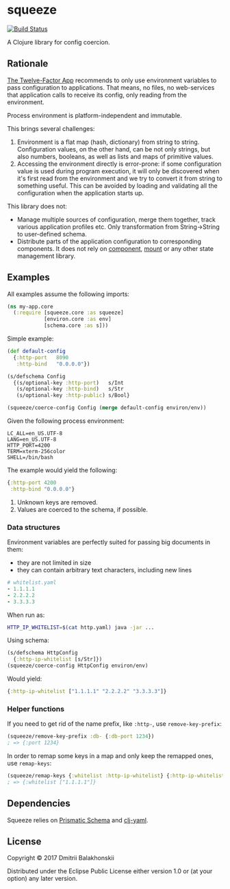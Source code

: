 # squeeze

[![Build Status](https://travis-ci.org/dryewo/squeeze.svg?branch=master)](https://travis-ci.org/dryewo/squeeze)

A Clojure library for config coercion.

## Rationale

[The Twelve-Factor App] recommends to only use environment variables to pass configuration to applications.
That means, no files, no web-services that application calls to receive its config, only reading from the environment.

Process environment is platform-independent and immutable.

This brings several challenges:

1. Environment is a flat map (hash, dictionary) from string to string.
   Configuration values, on the other hand, can be not only strings, but also numbers, booleans, as well
   as lists and maps of primitive values.
2. Accessing the environment directly is error-prone: if some configuration value is used during program execution,
   it will only be discovered when it's first read from the environment and we try to convert it from string
   to something useful. This can be avoided by loading and validating all the configuration when the application starts up.
 
This library does not:

- Manage multiple sources of configuration, merge them together, track various application profiles etc. Only transformation from 
  String->String to user-defined schema.
- Distribute parts of the application configuration to corresponding components. It does not rely on [component],
  [mount] or any other state management library.

## Examples

All examples assume the following imports:

```clj
(ns my-app.core
  (:require [squeeze.core :as squeeze]
            [environ.core :as env]
            [schema.core :as s]))
```

Simple example:

```clj
(def default-config
  {:http-port   8090
   :http-bind   "0.0.0.0"})

(s/defschema Config
  {(s/optional-key :http-port)   s/Int
   (s/optional-key :http-bind)   s/Str
   (s/optional-key :http-public) s/Bool}

(squeeze/coerce-config Config (merge default-config environ/env))
```

Given the following process environment:

```
LC_ALL=en_US.UTF-8
LANG=en_US.UTF-8
HTTP_PORT=4200
TERM=xterm-256color
SHELL=/bin/bash
```

The example would yield the following:

```clj
{:http-port 4200
 :http-bind "0.0.0.0"}
```

1. Unknown keys are removed.
2. Values are coerced to the schema, if possible.

### Data structures

Environment variables are perfectly suited for passing big documents in them:
* they are not limited in size
* they can contain arbitrary text characters, including new lines

```yaml
# whitelist.yaml
- 1.1.1.1
- 2.2.2.2
- 3.3.3.3
```
When run as:
```sh
HTTP_IP_WHITELIST=$(cat http.yaml) java -jar ...
```
Using schema:
```clj
(s/defschema HttpConfig
  {:http-ip-whitelist [s/Str]})
(squeeze/coerce-config HttpConfig environ/env)
```
Would yield:
```clj
{:http-ip-whitelist ["1.1.1.1" "2.2.2.2" "3.3.3.3"]}
```

### Helper functions

If you need to get rid of the name prefix, like `:http-`, use `remove-key-prefix`:

```clj
(squeeze/remove-key-prefix :db- {:db-port 1234})
; => {:port 1234}
```

In order to remap some keys in a map and only keep the remapped ones, use `remap-keys`:

```clj
(squeeze/remap-keys {:whitelist :http-ip-whitelist} {:http-ip-whitelist ["1.1.1.1"] :http-port 8000})
; => {:whitelist ["1.1.1.1"]}
```

## Dependencies

Squeeze relies on [Prismatic Schema] and [clj-yaml].

## License

Copyright © 2017 Dmitrii Balakhonskii

Distributed under the Eclipse Public License either version 1.0 or (at
your option) any later version.

[The Twelve-Factor App]: https://12factor.net/config
[component]: https://github.com/stuartsierra/component
[mount]: https://github.com/tolitius/mount
[Prismatic Schema]: https://github.com/plumatic/schema
[clj-yaml]: https://github.com/circleci/clj-yaml
